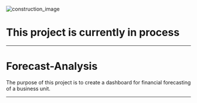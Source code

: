 ![construction_image](https://image.shutterstock.com/image-vector/abstract-under-construction-background-vector-260nw-79895734.jpg)

# This project is currently in process

---
# Forecast-Analysis
The purpose of this project is to create a dashboard for financial forecasting of a business unit.  

---

